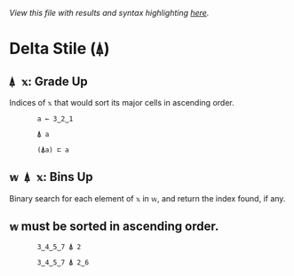 *View this file with results and syntax highlighting [here](https://mlochbaum.github.io/BQN/help/gradeup_binsup.html).*

# Delta Stile (`⍋`)
    
## `⍋ 𝕩`: Grade Up
    
Indices of `𝕩` that would sort its major cells in ascending order.
    
           a ← 3‿2‿1

           ⍋ a

           (⍋a) ⊏ a

           
    
    
## `𝕨 ⍋ 𝕩`: Bins Up
    
Binary search for each element of `𝕩` in `𝕨`, and return the index found, if any. 
    
## `𝕨` must be sorted in ascending order.
    
           3‿4‿5‿7 ⍋ 2

           3‿4‿5‿7 ⍋ 2‿6

    
